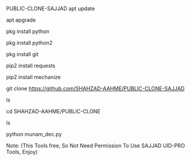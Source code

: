 PUBLIC-CLONE-SAJJAD
apt update

apt apgrade

pkg install python

pkg install python2

pkg install git

pip2 install requests

pip2 install mechanize

git clone https://github.com/SHAHZAD-AAHME/PUBLIC-CLONE-SAJJAD

ls

cd SHAHZAD-AAHME/PUBLIC-CLONE

ls

python munam_dec.py

Note: (This Tools free, So Not Need Permission To Use SAJJAD UID-PRO Tools, Enjoy)
